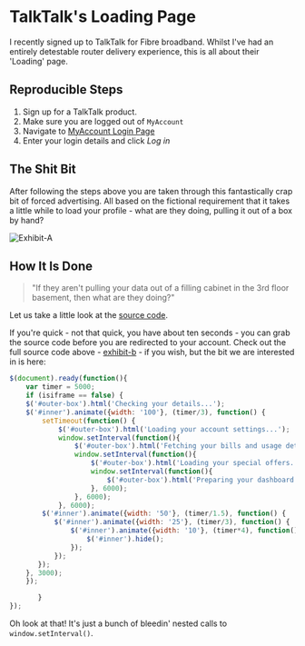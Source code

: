 # TalkTalk's Loading Page
I recently signed up to TalkTalk for Fibre broadband. Whilst I've had an entirely detestable router delivery experience, this is all about their 'Loading' page.

## Reproducible Steps
1. Sign up for a TalkTalk product.
2. Make sure you are logged out of `MyAccount`
3. Navigate to [MyAccount Login Page](https://myaccount.talktalk.co.uk/home/dashboard)
4. Enter your login details and click *Log in*

## The Shit Bit
After following the steps above you are taken through this fantastically crap bit of forced advertising. All based on the fictional requirement that it takes a little while to load your profile - what are they doing, pulling it out of a box by hand?

![Exhibit-A](exhibit-a.gif)

## How It Is Done

> "If they aren't pulling your data out of a filling cabinet in the 3rd floor basement, then what are they doing?"

Let us take a little look at the [source code](exhibit-b.html).

If you're quick - not that quick, you have about ten seconds - you can grab the source code before you are redirected to your account. Check out the full source code above - [exhibit-b](exhibit-b.html) - if you wish, but the bit we are interested in is here:

```javascript
$(document).ready(function(){
    var timer = 5000;
    if (isiframe == false) {
    $('#outer-box').html('Checking your details...');
    $('#inner').animate({width: '100'}, (timer/3), function() {
        setTimeout(function() {
            $('#outer-box').html('Loading your account settings...');
            window.setInterval(function(){
                $('#outer-box').html('Fetching your bills and usage details...');
                window.setInterval(function(){
                    $('#outer-box').html('Loading your special offers...');
                    window.setInterval(function(){
                        $('#outer-box').html('Preparing your dashboard...');
                    }, 6000);
                }, 6000);
            }, 6000);
        $('#inner').animate({width: '50'}, (timer/1.5), function() {
           $('#inner').animate({width: '25'}, (timer/3), function() {
               $('#inner').animate({width: '10'}, (timer*4), function() {
                   $('#inner').hide();
               });
           });
       });
    }, 3000);
    });

       }
});
```

Oh look at that! It's just a bunch of bleedin' nested calls to `window.setInterval()`.